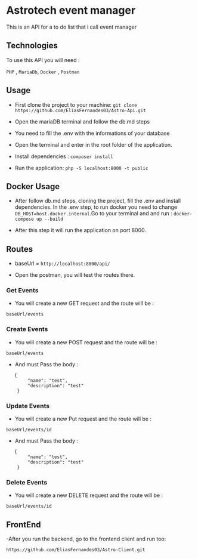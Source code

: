 # Astrotech event manager

This is an API for a to do list that i call event manager

## Technologies
To use this API you will need :

`PHP` , `MariaDb`, `Docker` , `Postman`

## Usage

- First clone the project to your machine:
`git clone https://github.com/EliasFernandes03/Astro-Api.git`

- Open the mariaDB terminal and follow the db.md steps

- You need to fill the .env with the informations of your database

- Open the terminal and  enter in the root folder of the application.

- Install dependencies :
  `composer install`

- Run the application: 
`php -S localhost:8000 -t public`

## Docker Usage 

- After follow db.md steps, cloning the project, fill the .env and install dependencies. In the .env step, to run docker you need to change `DB_HOST=host.docker.internal`.Go to your terminal and and run :
`docker-compose up --build`

- After this step it will run the application on port 8000.

## Routes

- baseUrl = `http://localhost:8000/api/`

- Open the postman, you will test the routes there.

### Get Events

- You will create a new GET request and the route will be : 

`baseUrl/events`

### Create Events

- You will create a new POST request and the route will be : 

`baseUrl/events`

- And must Pass the body : 
```
   {
        "name": "test",
        "description": "test"
    }
```

### Update Events

- You will create a new Put request and the route will be : 

`baseUrl/events/id`

- And must Pass the body : 
```
   {
        "name": "test",
        "description": "test"
    }
```

### Delete Events

- You will create a new DELETE request and the route will be : 

`baseUrl/events/id`


## FrontEnd

-After you run the backend, go to the frontend client and run too: 

`https://github.com/EliasFernandes03/Astro-Client.git`
